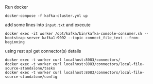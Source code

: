 Run docker
```
docker-compose -f kafka-cluster.yml up
```

add some lines into `input.txt` and execute 

```
docker exec -it worker /opt/kafka/bin/kafka-console-consumer.sh --bootstrap-server kafka1:9092 --topic connect_file_text --from-beginning
```

using rest api get connector(s) details
```
docker exec -t worker curl localhost:8083/connectors/
docker exec -t worker curl localhost:8083/connectors/local-file-source-standalone/tasks
docker exec -t worker curl localhost:8083/connectors/local-file-source-standalone/config
```
